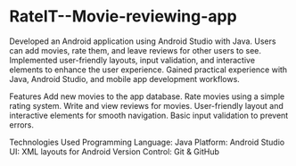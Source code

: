 # RateIT--Movie-reviewing-app
 Developed an Android application using Android Studio with Java. Users can add movies, rate them, and leave reviews for other users to see. Implemented user-friendly layouts, input validation, and interactive elements to enhance the user experience. Gained practical experience with Java, Android Studio, and mobile app development workflows.


Features
Add new movies to the app database.
Rate movies using a simple rating system.
Write and view reviews for movies.
User-friendly layout and interactive elements for smooth navigation.
Basic input validation to prevent errors.

Technologies Used
Programming Language: Java
Platform: Android Studio
UI: XML layouts for Android
Version Control: Git & GitHub

